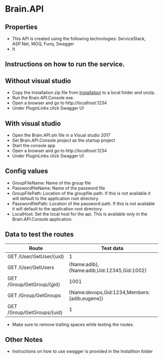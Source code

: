 # Brain.API

## Properties
* This API is created using the following technologies: ServiceStack, ASP.Net, MOQ, Funq, Swagger
* It


## Instructions on how to run the service.

## Without visual studio
* Copy the Installation.zip file from [Installation](https://github.com/adibkhan/Brain.API/tree/master/Installation) to a local folder and unzip.
* Run the Brain.API.Console exe. 
* Open a browser and go to http://localhost:1234
* Under PluginLinks click Swagger UI

## With visual studio
* Open the Brain.API.sln file in a Visual studio 2017
* Set Brain.API.Console project as the startup project
* Start the console app
* Open a browser and go to http://localhost:1234
* Under PluginLinks click Swagger UI

## Config values
* GroupFileName: Name of the group file 
* PasswordfileName: Name of the password file
* GroupFilePath: Location of the groupfile path. If this is not available it will default to the application root directory.
* PasswordfilePath:  Location of the password path. If this is not available it will default to the application root directory.
* LocalHost: Set the local host for the api. This is available only in the Brain.API.Console application.

## Data to test the routes
|	Route|Test data  <br/>
-------|----------------
| GET /User/GetUser/{uid}	  | 1 <br/>			
| GET /User/GetUsers		      |{Name:adib}, {Name:adib,Uid:12345,Gid:1002}	<br/>
| GET /Group/GetGroup/{gid}	| 1001 <br/>											
| GET /Group/GetGroups		    |{Name:devops,Gid:1234,Members:[adib,eugene]}	<br/> 
| GET /Group/GetGroups/{uid}| 1	<br/>											

* Make sure to remove trailing spaces while testing the routes.

## Other Notes
* Instructions on how to use swagger is provided in the Installtion folder
